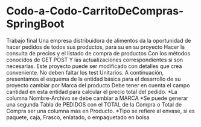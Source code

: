 # Codo-a-Codo-CarritoDeCompras-SpringBoot

Trabajo final
Una empresa distribuidora de alimentos da la oportunidad de hacer pedidos de todos sus productos,
para su en su proyecto
Hacer la consulta de precios y el listado de compra de productos
Con los métodos conocidos de
GET
POST
Y las actualizaciones correspondientes si son necesarias.
Este proyecto puede ser modificado con detalles que crea conveniente.
No deben faltar los test Unitarios.
A continuación, presentamos el esquema de la entidad básica para el desarrollo de su proyecto
cambiar por Marca del producto
Debe tener en cuenta el campo cantidad en esta entidad para calcular el precio total del pedido.
*La columna Nombre-Archivo se debe cambiar a MARCA
*Se puede generar una segunda Tabla de PEDIDOS con el TOTAL de la Compra o Total de Compra ser
una columna más en Producto.
*Tipo se refiere al envase, si es paquete, caja, Frasco, enlatado, o empaquetado en bolsa
